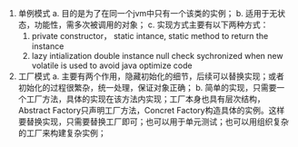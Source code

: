 1. 单例模式
   a. 目的是为了在同一个jvm中只有一个该类的实例；
   b. 适用于无状态，功能性，需多次被调用的对象；
   c. 实现方式主要有以下两种方式：
      1. private constructor， 
         static intance,
         static method to return the instance
      2. lazy intialization
         double instance null check
         sychronized when new
         volatile is used to avoid java optimize code
2. 工厂模式
   a. 主要有两个作用，隐藏初始化的细节，后续可以替换实现；或者初始化的过程很繁杂，统一处理，保证对象正确；
   b. 简单的实现，只需要一个工厂方法，具体的实现在该方法内实现；工厂本身也具有层次结构，Abstract Factory只声明工厂方法，Concret Factory构造具体的实例。这样要替换实现，只需要替换工厂即可；也可以用于单元测试；也可以用组织复杂的工厂来构建复杂实例；

